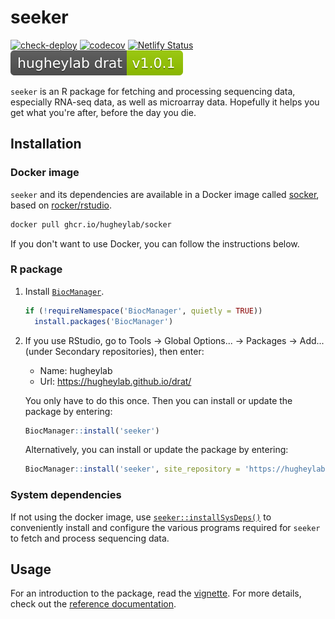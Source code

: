 # seeker

[![check-deploy](https://github.com/hugheylab/seeker/workflows/check-deploy/badge.svg)](https://github.com/hugheylab/seeker/actions)
[![codecov](https://codecov.io/gh/hugheylab/seeker/branch/master/graph/badge.svg)](https://codecov.io/gh/hugheylab/seeker)
[![Netlify Status](https://api.netlify.com/api/v1/badges/a3d002cf-ca5c-427f-9963-061d282b1d1b/deploy-status)](https://app.netlify.com/sites/hardcore-aryabhata-980673/deploys)
[![drat version](https://raw.githubusercontent.com/hugheylab/drat/gh-pages/badges/seeker_drat_badge.svg)](https://github.com/hugheylab/drat/tree/gh-pages/src/contrib)

`seeker` is an R package for fetching and processing sequencing data, especially RNA-seq data, as well as microarray data. Hopefully it helps you get what you're after, before the day you die.

## Installation

### Docker image

`seeker` and its dependencies are available in a Docker image called [socker](https://github.com/hugheylab/socker), based on [rocker/rstudio](https://github.com/rocker-org/rocker-versioned2).

```sh
docker pull ghcr.io/hugheylab/socker
```

If you don't want to use Docker, you can follow the instructions below.

### R package

1. Install [`BiocManager`](https://cran.r-project.org/package=BiocManager).

    ```r
    if (!requireNamespace('BiocManager', quietly = TRUE))
      install.packages('BiocManager')
    ```

1. If you use RStudio, go to Tools → Global Options... → Packages → Add... (under Secondary repositories), then enter:

    - Name: hugheylab
    - Url: https://hugheylab.github.io/drat/

    You only have to do this once. Then you can install or update the package by entering:

    ```r
    BiocManager::install('seeker')
    ```

    Alternatively, you can install or update the package by entering:

    ```r
    BiocManager::install('seeker', site_repository = 'https://hugheylab.github.io/drat/')
    ```

### System dependencies

If not using the docker image, use [`seeker::installSysDeps()`](https://seeker.hugheylab.org/reference/installsysdeps) to conveniently install and configure the various programs required for `seeker` to fetch and process sequencing data.

## Usage

For an introduction to the package, read the [vignette](https://seeker.hugheylab.org/articles/introduction.html). For more details, check out the [reference documentation](https://seeker.hugheylab.org/reference/index.html).
